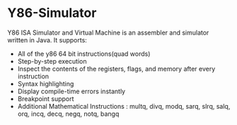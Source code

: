 # Y86-Simulator
Y86 ISA Simulator and Virtual Machine is an assembler and simulator written in Java. 
It supports:

* All of the y86 64 bit instructions(quad words)
* Step-by-step execution
* Inspect the contents of the registers, flags, and memory after every instruction
* Syntax highlighting
* Display compile-time errors instantly
* Breakpoint support
* Additional Mathematical Instructions : multq, divq, modq, sarq, slrq, salq, orq, incq, decq, negq, notq, bangq
